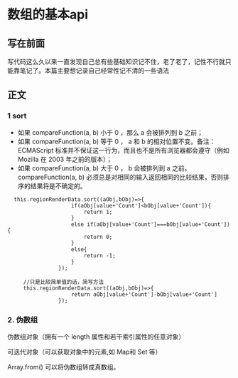 # 数组的基本api

## 写在前面

写代码这么久以来一直发现自己总有些基础知识记不住，老了老了，记性不行就只能靠笔记了。本篇主要想记录自己经常性记不清的一些语法

## 正文

### 1 sort

* 如果 compareFunction(a, b) 小于 0 ，那么 a 会被排列到 b 之前；
* 如果 compareFunction(a, b) 等于 0 ， a 和 b 的相对位置不变。备注： ECMAScript 标准并不保证这一行为，而且也不是所有浏览器都会遵守（例如 Mozilla 在 2003 年之前的版本）；
* 如果 compareFunction(a, b) 大于 0 ， b 会被排列到 a 之前。
compareFunction(a, b) 必须总是对相同的输入返回相同的比较结果，否则排序的结果将是不确定的。

```
  this.regionRenderData.sort((aObj,bObj)=>{
                    if(aObj[value+'Count']<bObj[value+'Count']){
                        return 1;
                    }
                    else if(aObj[value+'Count']===bObj[value+'Count']){
                        return 0;
                    }
                    else{
                        return -1;
                    }
                });

     //只是比较简单值的话，简写方法
     this.regionRenderData.sort((aObj,bObj)=>{
                    return aObj[value+'Count']-bObj[value+'Count']
                });
```

### 2. 伪数组

伪数组对象（拥有一个 length 属性和若干索引属性的任意对象）

可迭代对象（可以获取对象中的元素,如 Map和 Set 等）

Array.from() 可以将伪数组转成真数组。
